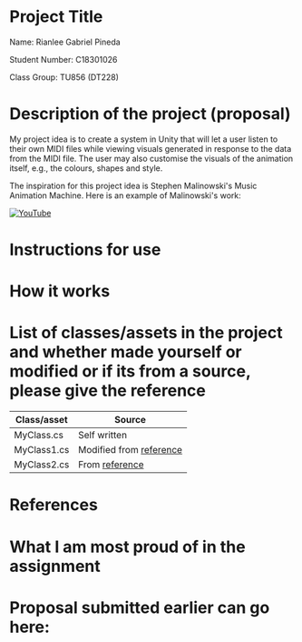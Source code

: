 # Project Title

Name: Rianlee Gabriel Pineda

Student Number: C18301026

Class Group: TU856 (DT228)

# Description of the project (proposal)
My project idea is to create a system in Unity that will let a user listen to their own MIDI files while viewing visuals generated in response to the data from the MIDI file. The user may also customise the visuals of the animation itself, e.g., the colours, shapes and style.

The inspiration for this project idea is Stephen Malinowski's Music Animation Machine. Here is an example of Malinowski's work:

[![YouTube](http://img.youtube.com/vi/yq3HEMaIppo/0.jpg)](https://www.youtube.com/watch?v=yq3HEMaIppo)

# Instructions for use

# How it works

# List of classes/assets in the project and whether made yourself or modified or if its from a source, please give the reference

| Class/asset | Source |
|-----------|-----------|
| MyClass.cs | Self written |
| MyClass1.cs | Modified from [reference]() |
| MyClass2.cs | From [reference]() |

# References

# What I am most proud of in the assignment

# Proposal submitted earlier can go here: